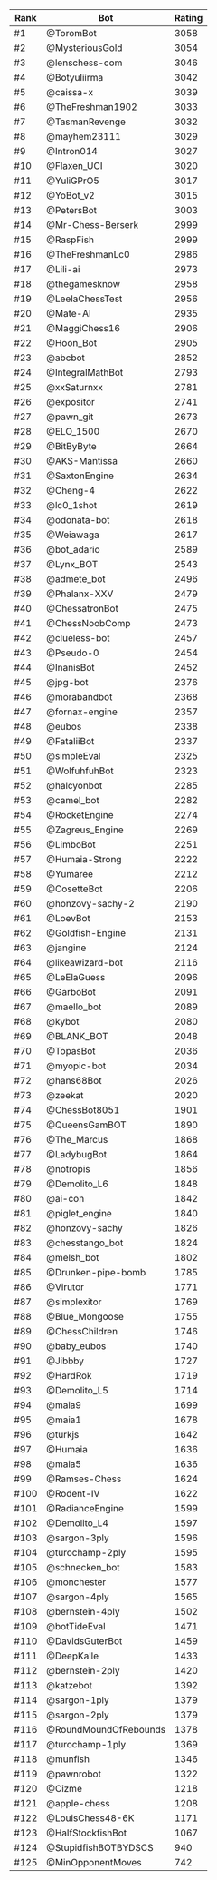 Rank|Bot|Rating
---|---|---
#1|@ToromBot|3058
#2|@MysteriousGold|3054
#3|@lenschess-com|3046
#4|@Botyuliirma|3042
#5|@caissa-x|3039
#6|@TheFreshman1902|3033
#7|@TasmanRevenge|3032
#8|@mayhem23111|3029
#9|@Intron014|3027
#10|@Flaxen_UCI|3020
#11|@YuliGPrO5|3017
#12|@YoBot_v2|3015
#13|@PetersBot|3003
#14|@Mr-Chess-Berserk|2999
#15|@RaspFish|2999
#16|@TheFreshmanLc0|2986
#17|@Lili-ai|2973
#18|@thegamesknow|2958
#19|@LeelaChessTest|2956
#20|@Mate-AI|2935
#21|@MaggiChess16|2906
#22|@Hoon_Bot|2905
#23|@abcbot|2852
#24|@IntegralMathBot|2793
#25|@xxSaturnxx|2781
#26|@expositor|2741
#27|@pawn_git|2673
#28|@ELO_1500|2670
#29|@BitByByte|2664
#30|@AKS-Mantissa|2660
#31|@SaxtonEngine|2634
#32|@Cheng-4|2622
#33|@lc0_1shot|2619
#34|@odonata-bot|2618
#35|@Weiawaga|2617
#36|@bot_adario|2589
#37|@Lynx_BOT|2543
#38|@admete_bot|2496
#39|@Phalanx-XXV|2479
#40|@ChessatronBot|2475
#41|@ChessNoobComp|2473
#42|@clueless-bot|2457
#43|@Pseudo-0|2454
#44|@InanisBot|2452
#45|@jpg-bot|2376
#46|@morabandbot|2368
#47|@fornax-engine|2357
#48|@eubos|2338
#49|@FataliiBot|2337
#50|@simpleEval|2325
#51|@WolfuhfuhBot|2323
#52|@halcyonbot|2285
#53|@camel_bot|2282
#54|@RocketEngine|2274
#55|@Zagreus_Engine|2269
#56|@LimboBot|2251
#57|@Humaia-Strong|2222
#58|@Yumaree|2212
#59|@CosetteBot|2206
#60|@honzovy-sachy-2|2190
#61|@LoevBot|2153
#62|@Goldfish-Engine|2131
#63|@jangine|2124
#64|@likeawizard-bot|2116
#65|@LeElaGuess|2096
#66|@GarboBot|2091
#67|@maello_bot|2089
#68|@kybot|2080
#69|@BLANK_BOT|2048
#70|@TopasBot|2036
#71|@myopic-bot|2034
#72|@hans68Bot|2026
#73|@zeekat|2020
#74|@ChessBot8051|1901
#75|@QueensGamBOT|1890
#76|@The_Marcus|1868
#77|@LadybugBot|1864
#78|@notropis|1856
#79|@Demolito_L6|1848
#80|@ai-con|1842
#81|@piglet_engine|1840
#82|@honzovy-sachy|1826
#83|@chesstango_bot|1824
#84|@melsh_bot|1802
#85|@Drunken-pipe-bomb|1785
#86|@Virutor|1771
#87|@simplexitor|1769
#88|@Blue_Mongoose|1755
#89|@ChessChildren|1746
#90|@baby_eubos|1740
#91|@Jibbby|1727
#92|@HardRok|1719
#93|@Demolito_L5|1714
#94|@maia9|1699
#95|@maia1|1678
#96|@turkjs|1642
#97|@Humaia|1636
#98|@maia5|1636
#99|@Ramses-Chess|1624
#100|@Rodent-IV|1622
#101|@RadianceEngine|1599
#102|@Demolito_L4|1597
#103|@sargon-3ply|1596
#104|@turochamp-2ply|1595
#105|@schnecken_bot|1583
#106|@monchester|1577
#107|@sargon-4ply|1565
#108|@bernstein-4ply|1502
#109|@botTideEval|1471
#110|@DavidsGuterBot|1459
#111|@DeepKalle|1433
#112|@bernstein-2ply|1420
#113|@katzebot|1392
#114|@sargon-1ply|1379
#115|@sargon-2ply|1379
#116|@RoundMoundOfRebounds|1378
#117|@turochamp-1ply|1369
#118|@munfish|1346
#119|@pawnrobot|1322
#120|@Cizme|1218
#121|@apple-chess|1208
#122|@LouisChess48-6K|1171
#123|@HalfStockfishBot|1067
#124|@StupidfishBOTBYDSCS|940
#125|@MinOpponentMoves|742
